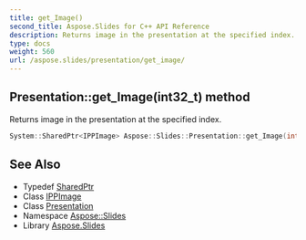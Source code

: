 ```yaml
---
title: get_Image()
second_title: Aspose.Slides for C++ API Reference
description: Returns image in the presentation at the specified index.
type: docs
weight: 560
url: /aspose.slides/presentation/get_image/
---
```

## Presentation::get_Image(int32_t) method


Returns image in the presentation at the specified index.

```cpp
System::SharedPtr<IPPImage> Aspose::Slides::Presentation::get_Image(int32_t index) override
```

## See Also

* Typedef [SharedPtr](../../../system/sharedptr/)
* Class [IPPImage](../../ippimage/)
* Class [Presentation](../)
* Namespace [Aspose::Slides](../../)
* Library [Aspose.Slides](../../../)